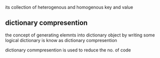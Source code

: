 its collection of heterogenous and homogenous key and value


## dictionary compresention


the concept of generating elemnts into dictionary object by writing some logical dictionary is know as dictionary compresention

dictionary commpresention is used to reduce the no. of code 